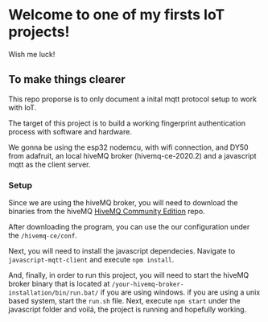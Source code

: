 # Welcome to one of my firsts IoT projects!

Wish me luck!

## To make things clearer

This repo proporse is to only document a inital mqtt protocol setup to work with IoT.

The target of this project is to build a working fingerprint authentication process with software and hardware.

We gonna be using the esp32 nodemcu, with wifi connection, and DY50 from adafruit, an local hiveMQ broker (hivemq-ce-2020.2) and a javascript mqtt as the client server.

### Setup
Since we are using the hiveMQ broker, you will need to download the binaries from the hiveMQ [HiveMQ Community Edition](https://github.com/hivemq/hivemq-community-edition) repo.

After downloading the program, you can use the our configuration under the ```/hivemq-ce/conf```.

Next, you will need to install the javascript dependecies. Navigate to ```javascript-mqtt-client``` and execute ```npm install```.

And, finally, in order to run this project, you will need to start the hiveMQ broker binary that is located at ```/your-hivemq-broker-installation/bin/run.bat/``` if you are using windows. if you are using a unix based system, start the ```run.sh``` file. Next, execute ```npm start``` under the javascript folder and voilá, the project is running and hopefully working.
